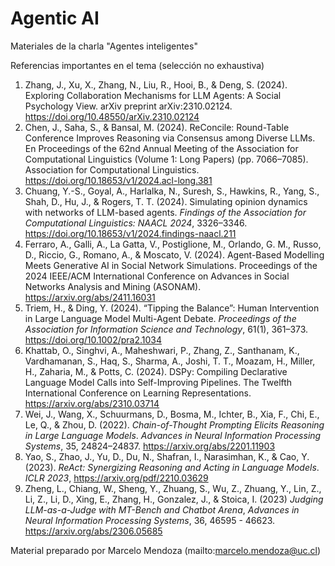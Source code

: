 # Agentic AI

Materiales de la charla "Agentes inteligentes"


Referencias importantes en el tema (selección no exhaustiva)

1. Zhang, J., Xu, X., Zhang, N., Liu, R., Hooi, B., & Deng, S. (2024). Exploring Collaboration Mechanisms for LLM Agents: A Social Psychology View. arXiv preprint arXiv:2310.02124. https://doi.org/10.48550/arXiv.2310.02124
2. Chen, J., Saha, S., & Bansal, M. (2024). ReConcile: Round-Table Conference Improves Reasoning via Consensus among Diverse LLMs. En Proceedings of the 62nd Annual Meeting of the Association for Computational Linguistics (Volume 1: Long Papers) (pp. 7066–7085). Association for Computational Linguistics. https://doi.org/10.18653/v1/2024.acl-long.381
3. Chuang, Y.-S., Goyal, A., Harlalka, N., Suresh, S., Hawkins, R., Yang, S., Shah, D., Hu, J., & Rogers, T. T. (2024). Simulating opinion dynamics with networks of LLM-based agents. *Findings of the Association for Computational Linguistics: NAACL 2024*, 3326–3346. https://doi.org/10.18653/v1/2024.findings-naacl.211
4. Ferraro, A., Galli, A., La Gatta, V., Postiglione, M., Orlando, G. M., Russo, D., Riccio, G., Romano, A., & Moscato, V. (2024). Agent-Based Modelling Meets Generative AI in Social Network Simulations. Proceedings of the 2024 IEEE/ACM International Conference on Advances in Social Networks Analysis and Mining (ASONAM). https://arxiv.org/abs/2411.16031
5. Triem, H., & Ding, Y. (2024). “Tipping the Balance”: Human Intervention in Large Language Model Multi-Agent Debate. *Proceedings of the Association for Information Science and Technology*, 61(1), 361–373. https://doi.org/10.1002/pra2.1034
6. Khattab, O., Singhvi, A., Maheshwari, P., Zhang, Z., Santhanam, K., Vardhamanan, S., Haq, S., Sharma, A., Joshi, T. T., Moazam, H., Miller, H., Zaharia, M., & Potts, C. (2024). DSPy: Compiling Declarative Language Model Calls into Self-Improving Pipelines. The Twelfth International Conference on Learning Representations. https://arxiv.org/abs/2310.03714
7. Wei, J., Wang, X., Schuurmans, D., Bosma, M., Ichter, B., Xia, F., Chi, E., Le, Q., & Zhou, D. (2022). *Chain-of-Thought Prompting Elicits Reasoning in Large Language Models*. *Advances in Neural Information Processing Systems*, 35, 24824–24837. https://arxiv.org/abs/2201.11903
8. Yao, S., Zhao, J., Yu, D., Du, N., Shafran, I., Narasimhan, K., & Cao, Y. (2023). *ReAct: Synergizing Reasoning and Acting in Language Models*. *ICLR 2023*, https://arxiv.org/pdf/2210.03629
9. Zheng, L., Chiang, W., Sheng, Y., Zhuang, S., Wu, Z., Zhuang, Y., Lin, Z., Li, Z., Li, D., Xing, E., Zhang, H., Gonzalez, J., & Stoica, I. (2023) *Judging LLM-as-a-Judge with MT-Bench and Chatbot Arena*, *Advances in Neural Information Processing Systems*, 36, 46595 - 46623. https://arxiv.org/abs/2306.05685


Material preparado por Marcelo Mendoza (mailto:marcelo.mendoza@uc.cl)
